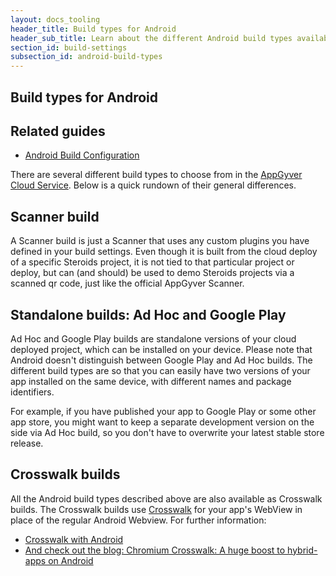 ```yaml
---
layout: docs_tooling
header_title: Build types for Android
header_sub_title: Learn about the different Android build types available to you.
section_id: build-settings
subsection_id: android-build-types
---
```

<section class="docs-section" id="build-types-for-android">

# Build types for Android

## Related guides

- [Android Build Configuration][android-build-config]

There are several different build types to choose from in the [AppGyver Cloud Service](https://cloud.appgyver.com/applications/). Below is a quick rundown of their general differences.

## Scanner build

A Scanner build is just a Scanner that uses any custom plugins you have defined in your build settings. Even though it is built from the cloud deploy of a specific Steroids project, it is not tied to that particular project or deploy, but can (and should) be used to demo Steroids projects via a scanned qr code, just like the official AppGyver Scanner.

## Standalone builds: Ad Hoc and Google Play

Ad Hoc and Google Play builds are standalone versions of your cloud deployed project, which can be installed on your device. Please note that Android doesn't distinguish between Google Play and Ad Hoc builds. The different build types are so that you can easily have two versions of your app installed on the same device, with different names and package identifiers.

For example, if you have published your app to Google Play or some other app store, you might want to keep a separate development version on the side via Ad Hoc build, so you don't have to overwrite your latest stable store release.

## Crosswalk builds

All the Android build types described above are also available as Crosswalk builds. The Crosswalk builds use [Crosswalk](https://crosswalk-project.org/) for your app's WebView in place of the regular Android Webview. For further information:

* [Crosswalk with Android][crosswalk-android]
* [And check out the blog: Chromium Crosswalk: A huge boost to hybrid-apps on Android](http://blog.appgyver.com/heartbeat/steroids/android-chromium/)

[android-build-config]: /tooling/build-settings/build-settings-for-android
[crosswalk-android]: /tooling/
</section>

